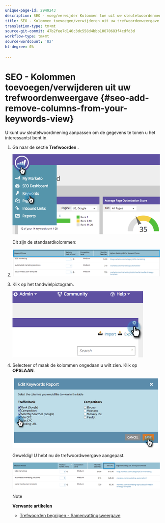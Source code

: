 ```yaml
---
unique-page-id: 2949243
description: SEO - voeg/verwijder Kolommen toe uit uw sleutelwoordenmening - Marketo Docs - de Documentatie van het Product
title: SEO - Kolommen toevoegen/verwijderen uit uw trefwoordenweergave
translation-type: tm+mt
source-git-commit: 47b2fee7d146c3dc558d4bbb10070683f4cdfd3d
workflow-type: tm+mt
source-wordcount: '82'
ht-degree: 0%

---
```



# SEO - Kolommen toevoegen/verwijderen uit uw trefwoordenweergave {#seo-add-remove-columns-from-your-keywords-view}

U kunt uw sleutelwoordmening aanpassen om de gegevens te tonen u het interessantst bent in.

1. Ga naar de sectie **Trefwoorden** .

   ![](assets/image2014-9-18-13-3a37-3a31.png)

   Dit zijn de standaardkolommen:

1. ![](assets/image2014-9-18-13-3a37-3a36.png)

1. Klik op het tandwielpictogram.

   ![](assets/image2014-9-18-13-3a37-3a39.png)

1. Selecteer of maak de kolommen ongedaan u wilt zien. Klik op **OPSLAAN**.

   ![](assets/image2014-9-18-13-3a37-3a42.png)

   Geweldig! U hebt nu de trefwoordweergave aangepast.

   ![](assets/image2014-9-18-13-3a37-3a46.png)

   >[!NOTE]
   >
   >**Verwante artikelen**
   >
   >    
   >    
   >    * [Trefwoorden begrijpen - Samenvattingsweergave](seo-understanding-keywords.md)


